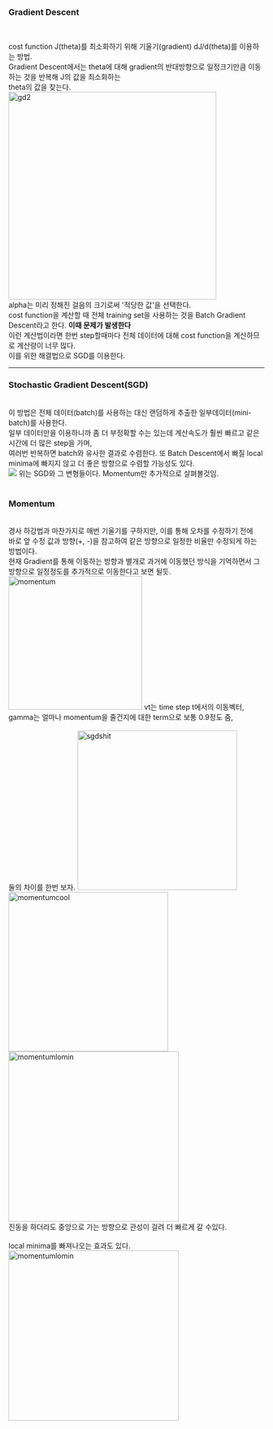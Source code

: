 <h3>Gradient Descent</h3><br>

cost function J(theta)를 최소화하기 위해 기울기(gradient) dJ/d(theta)를 이용하는 방법.<br>
Gradient Descent에서는 theta에 대해 gradient의 반대방향으로 일정크기만큼 이동하는 것을 반복해 J의 값을 최소화하는<br>
theta의 값을 찾는다.<br>
<img width="409" alt="gd2" src="https://user-images.githubusercontent.com/67510613/106354046-575a9180-6332-11eb-8b15-17def693f8b5.PNG"><br>
alpha는 미리 정해진 걸음의 크기로써 '적당한 값'을 선택한다.<br>
cost function을 계산할 때 전체 training set을 사용하는 것을 Batch Gradient Descent라고 한다. <strong> 이때 문제가 발생한다 </strong><br>
이런 계산법이라면 한번 step할때마다 전체 데이터에 대해 cost function을 계산하므로 계산량이 너무 많다. <br>
이를 위한 해결법으로 SGD를 이용한다.<br>

<hr>
<h3>Stochastic Gradient Descent(SGD)</h3><br>
이 방법은 전체 데이터(batch)를 사용하는 대신 랜덤하게 추출한 일부데이터(mini-batch)를 사용한다.<br>
일부 데이터만을 이용하니까 좀 더 부정확할 수는 있는데 계산속도가 훨씬 빠르고 같은 시간에 더 많은 step을 가며,<br>
여러번 반복하면 batch와 유사한 결과로 수렴한다. 또 Batch Descent에서 빠질 local minima에 빠지지 않고 더 좋은 방향으로 수렴할 가능성도 있다.<br>
<img src="http://i.imgur.com/pD0hWu5.gif?1">
위는 SGD와 그 변형들이다. Momentum만 추가적으로 살펴볼것임.<br>
<br>
<h3>Momentum</h3><br>
경사 하강법과 마찬가지로 매번 기울기를 구하지만, 이를 통해 오차를 수정하기 전에<br>
바로 앞 수정 값과 방향(+, -)을 참고하여 같은 방향으로 일정한 비율만 수정되게 하는 방법이다.<br>
현재 Gradient를 통해 이동하는 방향과 별개로 과거에 이동했던 방식을 기억하면서 그 방향으로 일정정도를 추가적으로 이동한다고 보면 될듯.<br>
<img width="263" alt="momentum" src="https://user-images.githubusercontent.com/67510613/106354990-c4712580-6338-11eb-8e90-46199462d06b.PNG">
vt는 time step t에서의 이동벡터, gamma는 얼마나 momentum을 줄건지에 대한 term으로 보통 0.9정도 줌, <br><br>
둘의 차이를 한번 보자.
<img width="314" alt="sgdshit" src="https://user-images.githubusercontent.com/67510613/106355121-685ad100-6339-11eb-8530-a4c862ff5c39.PNG">
<img width="314" alt="momentumcool" src="https://user-images.githubusercontent.com/67510613/106355124-6abd2b00-6339-11eb-891b-52dc07ab22fb.PNG">
<img width="335" alt="momentumlomin" src="https://user-images.githubusercontent.com/67510613/106355229-ff278d80-6339-11eb-94d8-af37e8c6ffbe.PNG">
<br>진동을 하더라도 중앙으로 가는 방향으로 관성이 걸려 더 빠르게 갈 수있다.<br><br>local minima를 빠져나오는 효과도 있다.<br>
<img width="335" alt="momentumlomin" src="https://user-images.githubusercontent.com/67510613/106355229-ff278d80-6339-11eb-94d8-af37e8c6ffbe.PNG">



